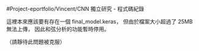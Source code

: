 #Project-eportfolio/Vincent/CNN
獨立研究 - 程式碼紀錄

這裡本來應該要有存在一個 final_model.keras，
但由於檔案大小超過了 25MB 無法上傳，
因此和弦分析的功能暫時停用。

（請靜待此問題被克服）
